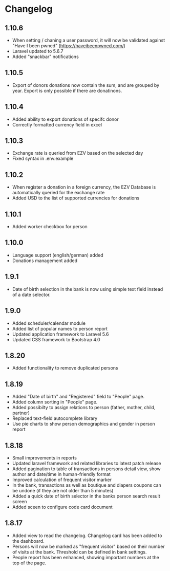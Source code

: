 # Changelog

## 1.10.6

* When setting / chaning a user password, it will now be validated against "Have I been pwned" (https://haveibeenpwned.com/)
* Laravel updated to 5.6.7
* Added "snackbar" notifications

## 1.10.5

* Export of donors donations now contain the sum, and are grouped by year. Export is only possible if there are donatinons.

## 1.10.4

* Added ability to export donations of specifc donor
* Correctly formatted currency field in excel

## 1.10.3

* Exchange rate is queried from EZV based on the selected day
* Fixed syntax in .env.example

## 1.10.2

* When register a donation in a foreign currency, the EZV Database is automatically queried for the exchange rate
* Added USD to the list of supported currencies for donations

## 1.10.1

* Added worker checkbox for person

## 1.10.0

* Language support (english/german) added
* Donations management added

## 1.9.1

* Date of birth selection in the bank is now using simple text field instead of a date selector.

## 1.9.0

* Added scheduler/calendar module
* Added list of popular names to person report
* Updated application framework to Laravel 5.6
* Updated CSS framework to Bootstrap 4.0

## 1.8.20

* Added functionality to remove duplicated persons

## 1.8.19

* Added "Date of birth" and "Registered" field to "People" page.
* Added column sorting in "People" page.
* Added possibilty to assign relations to person (father, mother, child, partner)
* Replaced text-field autocomplete library
* Use pie charts to show person demographics and gender in person report

## 1.8.18

* Small improvements in reports
* Updated laravel framework and related libraries to latest patch release
* Added pagination to table of transactions in persons detail view, show author and date/time in human-friendly format
* Improved calculation of frequent visitor marker
* In the bank, transactions as well as boutique and diapers coupons can be undone (if they are not older than 5 minutes)
* Added a quick date of birth selector in the banks person search result screen
* Added sceen to configure code card document

## 1.8.17

* Added view to read the changelog. Changelog card has been added to the dashboard.
* Persons will now be marked as "frequent visitor" based on their number of visits at the bank. Threshold can be defined in bank settings.
* People report has been enhanced, showing important numbers at the top of the page.
